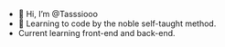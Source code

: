 - 👋 Hi, I’m @Tasssiooo
- 🌱 Learning to code by the noble self-taught method.
- Current learning front-end and back-end.

<!---
Tasssiooo/Tasssiooo is a ✨ special ✨ repository because its `README.md` (this file) appears on your GitHub profile.
You can click the Preview link to take a look at your changes.
--->
